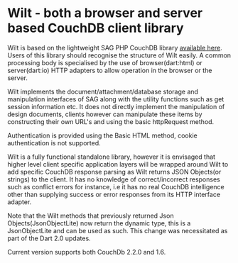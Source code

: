 # Wilt - both a browser and server based CouchDB client library

Wilt is based on the lightweight SAG PHP CouchDB library [available here](http://www.saggingcouch.com/).
Users of this library should recognise the structure of Wilt easily. A common processing body is 
specialised by the use of browser(dart:html) or server(dart:io) HTTP adapters to allow operation in the
browser or the server.  

Wilt implements the document/attachment/database storage and manipulation interfaces of SAG along with
the utility functions such as get session information etc. It does not directly implement the
manipulation of design documents, clients however can manipulate these items by constructing their 
own URL's and using the basic httpRequest method.

Authentication is provided using the Basic HTML method, cookie authentication is not
supported.

Wilt is a fully functional standalone library, however it is envisaged that higher level client
specific application layers will be wrapped around Wilt to add specific CouchDB response parsing as
Wilt returns JSON Objects(or strings) to the client. It has no knowledge of correct/incorrect responses
such as conflict errors for instance, i.e it has no real CouchDB intelligence other than supplying success
or error responses from its HTTP interface adapter.

Note that the Wilt methods that previously returned Json Objects(JsonObjectLite) now return the dynamic type,
this is a JsonObjectLite and can be used as such. This change was necessitated as part of the
Dart 2.0 updates.

Current version supports both CouchDb 2.2.0 and 1.6.
